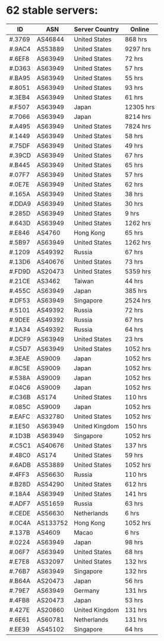 # 62 stable servers:

| ID | ASN | Server Country | Online |
| ------ | ------ | ------ | ------ |
| #.3769 | AS46844 | United States | 868 hrs |
| #.9AC4 | AS53889 | United States | 9297 hrs |
| #.6EF8 | AS63949 | United States | 72 hrs |
| #.D363 | AS63949 | United States | 57 hrs |
| #.BA95 | AS63949 | United States | 55 hrs |
| #.8051 | AS63949 | United States | 93 hrs |
| #.3EB4 | AS63949 | United States | 61 hrs |
| #.F507 | AS63949 | Japan | 12305 hrs |
| #.7066 | AS63949 | Japan | 8214 hrs |
| #.A495 | AS63949 | United States | 7824 hrs |
| #.1449 | AS63949 | United States | 58 hrs |
| #.75DF | AS63949 | United States | 49 hrs |
| #.39CD | AS63949 | United States | 67 hrs |
| #.B445 | AS63949 | United States | 65 hrs |
| #.07F7 | AS63949 | United States | 57 hrs |
| #.0E7E | AS63949 | United States | 62 hrs |
| #.165A | AS63949 | United States | 38 hrs |
| #.DDA9 | AS63949 | United States | 30 hrs |
| #.285D | AS63949 | United States | 9 hrs |
| #.643D | AS63949 | United States | 1262 hrs |
| #.E846 | AS4760 | Hong Kong | 65 hrs |
| #.5B97 | AS63949 | United States | 1262 hrs |
| #.1209 | AS49392 | Russia | 67 hrs |
| #.13D6 | AS40676 | United States | 73 hrs |
| #.FD9D | AS20473 | United States | 5359 hrs |
| #.21CE | AS3462 | Taiwan | 44 hrs |
| #.455C | AS63949 | Japan | 385 hrs |
| #.DF53 | AS63949 | Singapore | 2524 hrs |
| #.5101 | AS49392 | Russia | 72 hrs |
| #.9DEE | AS49392 | Russia | 67 hrs |
| #.1A34 | AS49392 | Russia | 64 hrs |
| #.DCF9 | AS63949 | United States | 23 hrs |
| #.C5D7 | AS63949 | United States | 1052 hrs |
| #.3EAE | AS9009 | Japan | 1052 hrs |
| #.8C5E | AS9009 | Japan | 1052 hrs |
| #.538A | AS9009 | Japan | 1052 hrs |
| #.04C6 | AS9009 | Japan | 1052 hrs |
| #.C36B | AS174 | United States | 110 hrs |
| #.085C | AS9009 | Japan | 1052 hrs |
| #.EAFC | AS32780 | United States | 1052 hrs |
| #.1E50 | AS63949 | United Kingdom | 150 hrs |
| #.1D3B | AS63949 | Singapore | 1052 hrs |
| #.C5C1 | AS40676 | United States | 137 hrs |
| #.48C0 | AS174 | United States | 59 hrs |
| #.6ADB | AS53889 | United States | 1052 hrs |
| #.4FF3 | AS56630 | Russia | 110 hrs |
| #.B28D | AS54290 | United States | 612 hrs |
| #.18A4 | AS63949 | United States | 141 hrs |
| #.ADF7 | AS51659 | Russia | 63 hrs |
| #.CEDE | AS56630 | Netherlands | 6 hrs |
| #.0C4A | AS133752 | Hong Kong | 1052 hrs |
| #.137B | AS4609 | Macao | 6 hrs |
| #.0224 | AS63949 | Japan | 98 hrs |
| #.06F7 | AS63949 | United States | 68 hrs |
| #.E7E8 | AS32097 | United States | 132 hrs |
| #.76B7 | AS63949 | Singapore | 132 hrs |
| #.B64A | AS20473 | Japan | 56 hrs |
| #.79E7 | AS63949 | Germany | 131 hrs |
| #.4FB8 | AS20473 | Japan | 53 hrs |
| #.427E | AS20860 | United Kingdom | 131 hrs |
| #.6E61 | AS60781 | Netherlands | 131 hrs |
| #.EE39 | AS45102 | Singapore | 64 hrs |

